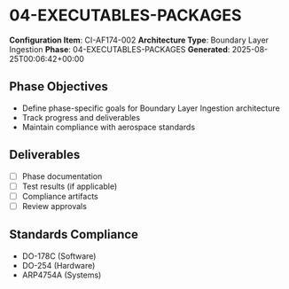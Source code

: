 # 04-EXECUTABLES-PACKAGES

**Configuration Item**: CI-AF174-002
**Architecture Type**: Boundary Layer Ingestion
**Phase**: 04-EXECUTABLES-PACKAGES
**Generated**: 2025-08-25T00:06:42+00:00

## Phase Objectives
- Define phase-specific goals for Boundary Layer Ingestion architecture
- Track progress and deliverables
- Maintain compliance with aerospace standards

## Deliverables
- [ ] Phase documentation
- [ ] Test results (if applicable)
- [ ] Compliance artifacts
- [ ] Review approvals

## Standards Compliance
- DO-178C (Software)
- DO-254 (Hardware)
- ARP4754A (Systems)
